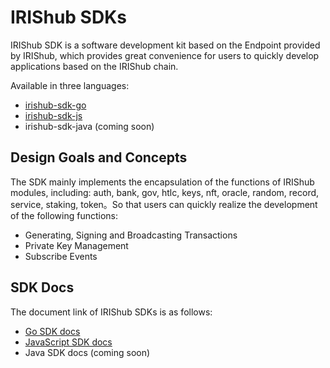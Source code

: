 # IRIShub SDKs

IRIShub SDK is a software development kit based on the Endpoint provided by IRIShub, which provides great convenience for users to quickly develop applications based on the IRIShub chain.

Available in three languages:

- [irishub-sdk-go](https://github.com/irisnet/irishub-sdk-go)
- [irishub-sdk-js](https://github.com/irisnet/irishub-sdk-js)
- irishub-sdk-java (coming soon)

## Design Goals and Concepts

The SDK mainly implements the encapsulation of the functions of IRIShub modules, including: auth, bank, gov, htlc, keys, nft, oracle, random, record, service, staking, token。So that users can quickly realize the development of the following functions:

- Generating, Signing and Broadcasting Transactions
- Private Key Management
- Subscribe Events

## SDK Docs

The document link of IRIShub SDKs is as follows:

- [Go SDK docs](https://github.com/irisnet/irishub-sdk-go/blob/master/README.md)
- [JavaScript SDK docs](https://github.com/irisnet/irishub-sdk-js/blob/master/README.md)
- Java SDK docs (coming soon)
